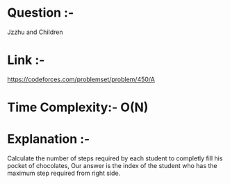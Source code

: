 # Question :- 
 Jzzhu and Children

# Link :- 
 https://codeforces.com/problemset/problem/450/A

# Time Complexity:- O(N)

# Explanation :-
Calculate the number of steps required by each student 
to completly fill his pocket of chocolates,
Our answer is the index of the student who has the maximum step 
required from right side.
  